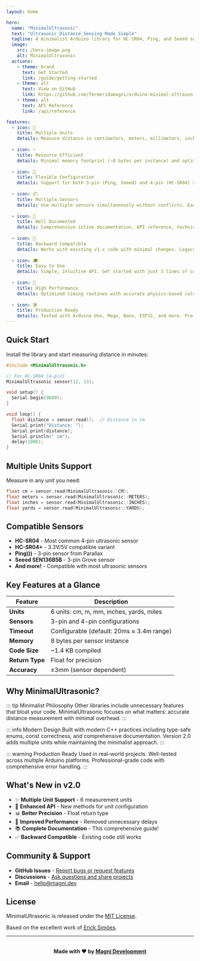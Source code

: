 ```yaml
---
layout: home

hero:
  name: "MinimalUltrasonic"
  text: "Ultrasonic Distance Sensing Made Simple"
  tagline: A minimalist Arduino library for HC-SR04, Ping, and Seeed sensors with multiple unit support
  image:
    src: /hero-image.png
    alt: MinimalUltrasonic
  actions:
    - theme: brand
      text: Get Started
      link: /guide/getting-started
    - theme: alt
      text: View on GitHub
      link: https://github.com/fermeridamagni/arduino-minimal-ultrasonic
    - theme: alt
      text: API Reference
      link: /api/reference

features:
  - icon: 🎯
    title: Multiple Units
    details: Measure distance in centimeters, meters, millimeters, inches, yards, or miles. Flexible unit selection for any project.
  
  - icon: ⚡
    title: Resource Efficient
    details: Minimal memory footprint (~8 bytes per instance) and optimized code execution. Perfect for memory-constrained projects.
  
  - icon: 🔧
    title: Flexible Configuration
    details: Support for both 3-pin (Ping, Seeed) and 4-pin (HC-SR04) sensors. Configurable timeout for range control.
  
  - icon: 📦
    title: Multiple Sensors
    details: Use multiple sensors simultaneously without conflicts. Each sensor can have its own configuration.
  
  - icon: 📝
    title: Well Documented
    details: Comprehensive inline documentation, API reference, technical guides, and working examples for all features.
  
  - icon: 🔄
    title: Backward Compatible
    details: Works with existing v1.x code with minimal changes. Legacy constants CM and INC still supported.
  
  - icon: 🎓
    title: Easy to Use
    details: Simple, intuitive API. Get started with just 3 lines of code. Extensive examples included.
  
  - icon: 🚀
    title: High Performance
    details: Optimized timing routines with accurate physics-based calculations. No unnecessary delays.
  
  - icon: 🛠️
    title: Production Ready
    details: Tested with Arduino Uno, Mega, Nano, ESP32, and more. Professional-grade code quality.
---
```


## Quick Start

Install the library and start measuring distance in minutes:

```cpp
#include <MinimalUltrasonic.h>

// For HC-SR04 (4-pin)
MinimalUltrasonic sensor(12, 13);

void setup() {
  Serial.begin(9600);
}

void loop() {
  float distance = sensor.read();  // Distance in cm
  Serial.print("Distance: ");
  Serial.print(distance);
  Serial.println(" cm");
  delay(1000);
}
```

## Multiple Units Support

Measure in any unit you need:

```cpp
float cm = sensor.read(MinimalUltrasonic::CM);
float meters = sensor.read(MinimalUltrasonic::METERS);
float inches = sensor.read(MinimalUltrasonic::INCHES);
float yards = sensor.read(MinimalUltrasonic::YARDS);
```

## Compatible Sensors

- **HC-SR04** - Most common 4-pin ultrasonic sensor
- **HC-SR04+** - 3.3V/5V compatible variant
- **Ping)))** - 3-pin sensor from Parallax
- **Seeed SEN136B5B** - 3-pin Grove sensor
- **And more!** - Compatible with most ultrasonic sensors

## Key Features at a Glance

| Feature | Description |
|---------|-------------|
| **Units** | 6 units: cm, m, mm, inches, yards, miles |
| **Sensors** | 3-pin and 4-pin configurations |
| **Timeout** | Configurable (default: 20ms ≈ 3.4m range) |
| **Memory** | 8 bytes per sensor instance |
| **Code Size** | ~1.4 KB compiled |
| **Return Type** | Float for precision |
| **Accuracy** | ±3mm (sensor dependent) |

## Why MinimalUltrasonic?

::: tip Minimalist Philosophy
Other libraries include unnecessary features that bloat your code. MinimalUltrasonic focuses on what matters: accurate distance measurement with minimal overhead.
:::

::: info Modern Design
Built with modern C++ practices including type-safe enums, const correctness, and comprehensive documentation. Version 2.0 adds multiple units while maintaining the minimalist approach.
:::

::: warning Production Ready
Used in real-world projects. Well-tested across multiple Arduino platforms. Professional-grade code with comprehensive error handling.
:::

## What's New in v2.0

- ✨ **Multiple Unit Support** - 6 measurement units
- 🎯 **Enhanced API** - New methods for unit configuration
- 📊 **Better Precision** - Float return type
- 🚀 **Improved Performance** - Removed unnecessary delays
- 📚 **Complete Documentation** - This comprehensive guide!
- ✅ **Backward Compatible** - Existing code still works

## Community & Support

- **GitHub Issues** - [Report bugs or request features](https://github.com/fermeridamagni/arduino-minimal-ultrasonic/issues)
- **Discussions** - [Ask questions and share projects](https://github.com/fermeridamagni/arduino-minimal-ultrasonic/discussions)
- **Email** - hello@magni.dev

## License

MinimalUltrasonic is released under the [MIT License](https://github.com/fermeridamagni/arduino-minimal-ultrasonic/blob/master/LICENSE).

Based on the excellent work of [Erick Simões](https://github.com/ErickSimoes/Ultrasonic).

---

<div style="text-align: center; margin-top: 2rem;">
  <p><strong>Made with ❤️ by <a href="http://magni.dev">Magni Development</a></strong></p>
</div>

